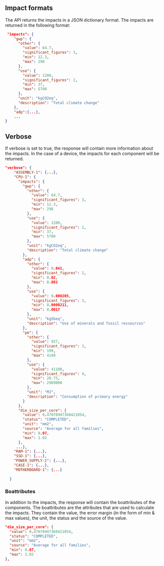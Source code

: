 ## Impact formats

The API returns the impacts in a JSON dictionary format. The impacts are returned in the following format:

```json
 "impacts": {
    "gwp": {
      "other": {
        "value": 64.7,
        "significant_figures": 3,
        "min": 12.3,
        "max": 298
      },
      "use": {
        "value": 1200,
        "significant_figures": 2,
        "min": 37,
        "max": 5700
      },
      "unit": "kgCO2eq",
      "description": "Total climate change"
    },
    "adp":{...},
    ...
}
```

## Verbose

If verbose is set to true, the response will contain more information about the impacts. In the case of a device, the impacts for each component will be returned.

```json
"verbose": {
    "ASSEMBLY-1": {...},
    "CPU-1": {
      "impacts": {
        "gwp": {
          "other": {
            "value": 64.7,
            "significant_figures": 3,
            "min": 12.3,
            "max": 298
          },
          "use": {
            "value": 1200,
            "significant_figures": 2,
            "min": 37,
            "max": 5700
          },
          "unit": "kgCO2eq",
          "description": "Total climate change"
        },
        "adp": {
          "other": {
            "value": 0.041,
            "significant_figures": 2,
            "min": 0.02,
            "max": 0.082
          },
          "use": {
            "value": 0.000205,
            "significant_figures": 3,
            "min": 0.0000211,
            "max": 0.0017
          },
          "unit": "kgSbeq",
          "description": "Use of minerals and fossil ressources"
        },
        "pe": {
          "other": {
            "value": 937,
            "significant_figures": 3,
            "min": 199,
            "max": 4140
          },
          "use": {
            "value": 41100,
            "significant_figures": 4,
            "min": 20.75,
            "max": 2989000
          },
          "unit": "MJ",
          "description": "Consumption of primary energy"
        }
      },
      "die_size_per_core": {
        "value": 0.47078947368421054,
        "status": "COMPLETED",
        "unit": "mm2",
        "source": "Average for all families",
        "min": 0.07,
        "max": 1.02
      },
     ...},
    "RAM-1": {...},
    "SSD-1": {...},
    "POWER_SUPPLY-1": {...},
    "CASE-1": {...},
    "MOTHERBOARD-1": {...}
    
  }
```

### Boattributes

In addition to the impacts, the response will contain the boattributes of the components. The boattributes are the attributes that are used to calculate the impacts. They contain the value, the error margin (in the form of min & max values), the unit, the status and the source of the value.

```json
"die_size_per_core": {
  "value": 0.47078947368421054,
  "status": "COMPLETED",
  "unit": "mm2",
  "source": "Average for all families",
  "min": 0.07,
  "max": 1.02
},
```
